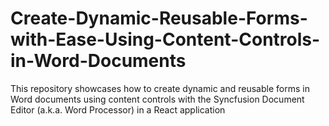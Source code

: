 # Create-Dynamic-Reusable-Forms-with-Ease-Using-Content-Controls-in-Word-Documents
This repository showcases how to create dynamic and reusable forms in Word documents using content controls with the Syncfusion Document Editor (a.k.a. Word Processor) in a React application

